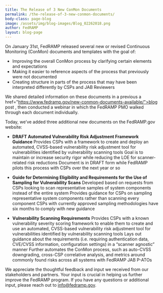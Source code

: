 ```yaml
---
title: The Release of 3 New ConMon Documents
permalink: /the-release-of-3-new-conmon-documents/
body-class: page-blog
image: /assets/img/blog-images/Blog_02262018.png
author: FedRAMP
layout: blog-page
---
```

On January 31st, FedRAMP released several new or revised Continuous Monitoring (ConMon) documents and templates with the goal of:
* Improving the overall ConMon process by clarifying certain elements and expectations
* Making it easier to reference aspects of the process that previously were not documented
* Creating structure in parts of the process that may have been interpreted differently by CSPs and JAB Reviewers

We shared detailed information on these documents in a previous a href="https://www.fedramp.gov/new-conmon-documents-available/">blog post </a> , then conducted a webinar in which the FedRAMP PMO walked through each document individually.

Today, we’ve added three additional new documents on the FedRAMP.gov website: 
* **DRAFT Automated Vulnerability Risk Adjustment Framework Guidance**
Provides CSPs with a framework to create and deploy an automated, CVSS-based vulnerability risk adjustment tool for vulnerabilities identified by vulnerability scanning tools
Goal is to maintain or increase security rigor while reducing the LOE for scanner-related risk reductions
Document is in DRAFT form while FedRAMP pilots this process with CSPs over the next year or so 

* **Guide for Determining Eligibility and Requirements for the Use of Sampling for Vulnerability Scans**
Developed based on requests from CSPs looking to scan representative samples of system components instead of the entire system
Provides guidance for CSPs on sampling representative system components rather than scanning every component
CSPs with currently approved sampling methodologies have six months to comply with new guidance

* **Vulnerability Scanning Requirements**
Provides CSPs with a known vulnerability severity scoring framework to enable them to create and use an automated, CVSS-based vulnerability risk adjustment tool for vulnerabilities identified by vulnerability scanning tools
Lays out guidance about the requirements (i.e. requiring authentication data, CVE/CVSS information, configuration settings) in a “scanner agnostic” manner
Further automates the ConMon process, such as auto-CVSS downgrading, cross-CSP correlative analysis, and metrics around commonly found risks across all systems with FedRAMP JAB P-ATOs

We appreciate the thoughtful feedback and input we received from our stakeholders and partners. Your input is crucial in helping us further improve the FedRAMP program. If you have any questions or additional input, please reach out to info@fedramp.gov.

